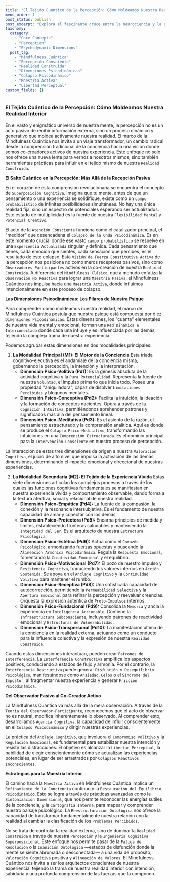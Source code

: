 ```yaml
---
title: "El Tejido Cuántico de la Percepción: Cómo Moldeamos Nuestra Realidad Interior"
menu_order: 1
post_status: publish
post_excerpt: "Explora el fascinante cruce entre la neurociencia y la espiritualidad en el marco de la Mindfulness Cuántica. Descubre cómo nuestras dimensiones psicodinámicas interactúan para construir nuestra realidad interna, y cómo podemos influir conscientemente en este proceso para una mayor libertad perceptual y bienestar."
taxonomy:
  category:
    - "Core Concepts"
    - "Perception"
    - "Psychodynamic Dimensions"
  post_tag:
    - "Mindfulness Cuántica"
    - "Percepción Consciente"
    - "Realidad Construida"
    - "Dimensiones Psicodinámicas"
    - "Colapso Psicodinámico"
    - "Maestría Activa"
    - "Libertad Perceptual"
custom_fields: {}
---
```


### El Tejido Cuántico de la Percepción: Cómo Moldeamos Nuestra Realidad Interior

En el vasto y enigmático universo de nuestra mente, la percepción no es un acto pasivo de recibir información externa, sino un proceso dinámico y generativo que moldea activamente nuestra realidad. El marco de la Mindfulness Cuántica nos invita a un viaje transformador, un cambio radical desde la comprensión tradicional de la conciencia hacia una visión donde somos co-creadores activos de nuestra experiencia. Este enfoque no solo nos ofrece una nueva lente para vernos a nosotros mismos, sino también herramientas prácticas para influir en el tejido mismo de nuestra `Realidad Construida`.

**El Salto Cuántico en la Percepción: Más Allá de la Recepción Pasiva**

En el corazón de esta comprensión revolucionaria se encuentra el concepto de `Superposición Cognitiva`. Imagina que tu mente, antes de que un pensamiento o una experiencia se solidifique, existe como un `campo probabilístico` de infinitas posibilidades simultáneas. No hay una única realidad fija, sino un espectro de potenciales esperando ser actualizados. Este estado de multiplicidad es la fuente de nuestra `Flexibilidad Mental` y `Potencial Creativo`.

El acto de la `Atención Consciente` funciona como el catalizador principal, el "medidor" que desencadena el `Colapso de la Onda Psicodinámica`. Es en este momento crucial donde ese vasto `campo probabilístico` se resuelve en una `Experiencia Actualizada` singular y definida. Cada pensamiento que tienes, cada emoción que sientes, cada sensación que percibes, es el resultado de este colapso. Esta `Visión de Fuerza Constitutiva Activa` de la percepción nos posiciona no como meros receptores pasivos, sino como `Observadores-Participantes` activos en la co-creación de nuestra `Realidad Construida`. A diferencia del `Mindfulness Clásico`, que a menudo enfatiza la `Observación No Reactiva` para lograr una `Maestría Pasiva`, el Mindfulness Cuántico nos impulsa hacia una `Maestría Activa`, donde influimos intencionalmente en este proceso de colapso.

**Las Dimensiones Psicodinámicas: Los Pilares de Nuestra Psique**

Para comprender cómo moldeamos nuestra realidad, el marco de Mindfulness Cuántica postula que nuestra psique está compuesta por diez `Dimensiones Psicodinámicas`. Estas dimensiones, los "cuanta" elementales de nuestra vida mental y emocional, forman una `Red Dinámica e Interconectada` donde cada una influye y es influenciada por las demás, tejiendo la compleja trama de nuestra experiencia.

Podemos agrupar estas dimensiones en dos modalidades principales:

1.  **La Modalidad Principal (M1): El Motor de la Conciencia**
    Esta tríada cognitivo-ejecutiva es el andamiaje de la conciencia misma, gobernando la percepción, la intención y la interpretación.
    *   **Dimensión Psico-Volitiva (Pd1):** Es la génesis absoluta de la actividad cognitiva y la `Pura Potencialidad`. Representa la fuente de nuestra `Voluntad`, el impulso primario que inicia todo. Posee una propiedad "aniquiladora", capaz de disolver `Limitaciones Percibidas` y bloqueos mentales.
    *   **Dimensión Psico-Conceptiva (Pd2):** Facilita la intuición, la ideación y la formación de conceptos nacientes. Opera a través de la `Cognición Intuitiva`, permitiéndonos aprehender patrones y significados más allá del pensamiento lineal.
    *   **Dimensión Psico-Meditativa (Pd3):** Es el asiento de la razón, el pensamiento estructurado y la comprensión analítica. Aquí es donde se produce el `Colapso Psico-Meditativo`, transformando las intuiciones en una `Comprensión Estructurada`. Es el dominio principal para la `Intervención Consciente` en nuestro proceso de percepción.

La interacción de estas tres dimensiones da origen a nuestra `Valoración Cognitiva`, el juicio de alto nivel que impulsa la activación de las demás dimensiones, determinando el impacto emocional y direccional de nuestras experiencias.

2.  **La Modalidad Secundaria (M2): El Tejido de la Experiencia Vivida**
    Estas siete dimensiones articulan los complejos procesos a través de los cuales las funciones cognitivas fundamentales se manifiestan en nuestra experiencia vivida y comportamiento observable, dando forma a la textura afectiva, social y relacional de nuestra realidad.
    *   **Dimensión Psico-Empática (Pd4):** La fuente de la compasión, la conexión y la resonancia intersubjetiva. Es el fundamento de nuestra capacidad de amar y conectar con los demás.
    *   **Dimensión Psico-Protectora (Pd5):** Encarna principios de medida y límites, estableciendo fronteras saludables y manteniendo la `Integridad del Ser`. Es el arquitecto de nuestra `Estructura Psicológica`.
    *   **Dimensión Psico-Estética (Pd6):** Actúa como el `Corazón Psicológico`, armonizando fuerzas opuestas y buscando la `Alineación Armónica Psicodinámica`. Regula la `Respuesta Emocional`, fomentando la `Creatividad Emocional` y el equilibrio.
    *   **Dimensión Psico-Motivacional (Pd7):** El pozo de nuestro impulso y `Resistencia Cognitiva`, traduciendo los valores internos en `Acción Sostenida`. Se apoya en el `Anclaje Cognitivo` y la `Continuidad Volitiva` para mantener el rumbo.
    *   **Dimensión Psico-Receptiva (Pd8):** Una sofisticada capacidad de autocorrección, permitiendo la `Permeabilidad Selectiva` y la `Apertura Emocional` para refinar la percepción y reevaluar creencias. Orquesta la expresión auténtica de `Proto-Impulsos` internos.
    *   **Dimensión Psico-Fundacional (Pd9):** Consolida la `Memoria` y ancla la experiencia en `Inteligencia Accionable`. Contiene la `Infraestructura Subconsciente`, incluyendo patrones de reactividad emocional y `Estructuras de Vulnerabilidad`.
    *   **Dimensión Psico-Transpersonal (Pd10):** La manifestación última de la conciencia en la realidad externa, actuando como un conducto para la influencia colectiva y la expresión de nuestra `Realidad Construida`.

Cuando estas dimensiones interactúan, pueden crear `Patrones de Interferencia`. La `Interferencia Constructiva` amplifica los aspectos positivos, conduciendo a estados de flujo y armonía. Por el contrario, la `Interferencia Destructiva` puede generar `Disfunción y Desequilibrio Psicológico`, manifestándose como `Ansiedad`, `Celos` o el `Síndrome del Impostor`, al fragmentar nuestra experiencia y generar `Fricción Psicodinámica`.

**Del Observador Pasivo al Co-Creador Activo**

La Mindfulness Cuántica va más allá de la mera observación. A través de la `Teoría del Observador-Participante`, reconocemos que el acto de observar no es neutral; modifica inherentemente lo observado. Al comprender esto, desarrollamos `Agencia Cognitiva`, la capacidad de influir conscientemente en el `Colapso Psicodinámico` y dirigir nuestras experiencias.

La práctica del `Anclaje Cognitivo`, que involucra el `Compromiso Volitivo` y la `Regulación Emocional`, es fundamental para estabilizar nuestra intención y resistir las distracciones. El objetivo es alcanzar la `Libertad Perceptual`, la habilidad de elegir conscientemente cómo se actualizan las experiencias potenciales, en lugar de ser arrastrados por `Colapsos Reactivos Inconscientes`.

**Estrategias para la Maestría Interior**

El camino hacia la `Maestría Activa` en Mindfulness Cuántica implica un `Refinamiento de la Conciencia` continuo y la `Restauración del Equilibrio Psicodinámico`. Esto se logra a través de prácticas avanzadas como la `Sintonización Dimensional`, que nos permite reconocer las energías sutiles de la conciencia, y la `Cartografía Interna`, para mapear y comprender nuestro paisaje psicológico. La `Reestructuración Ontológica` nos ofrece la capacidad de transformar fundamentalmente nuestra relación con la realidad al cambiar la clasificación de los `Problemas Percibidos`.

No se trata de controlar la realidad externa, sino de dominar la `Realidad Construida` a través de nuestra `Percepción` y la `Ingeniería Cognitiva Superposicional`. Este enfoque nos permite pasar de la `Fatiga de Resolución` o la `Inanición Ontológica` —estados de disfunción donde la mente se siente abrumada o desconectada— a una vida de propósito, `Valoración Cognitiva` positiva y `Alineación de Valores`. El Mindfulness Cuántico nos invita a ser los arquitectos conscientes de nuestra experiencia, tejiendo la trama de nuestra realidad interior con intención, sabiduría y una profunda comprensión de las fuerzas que la componen.